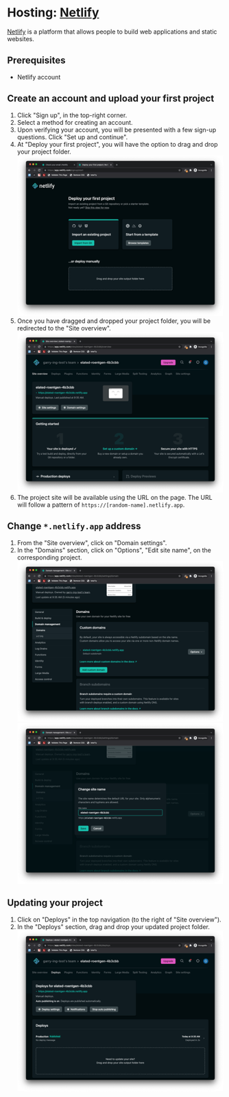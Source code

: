 # Hosting: [Netlify](https://www.netlify.com/)

[Netlify](https://www.netlify.com/) is a platform that allows people to build web applications and static websites.

## Prerequisites
- Netlify account

## Create an account and upload your first project
1. Click "Sign up", in the top-right corner.
2. Select a method for creating an account.
3. Upon verifying your account, you will be presented with a few sign-up questions. Click "Set up and continue".
4. At "Deploy your first project", you will have the option to drag and drop your project folder.
![Deploy your first project screen](./media/netlify-1.png)
5. Once you have dragged and dropped your project folder, you will be redirected to the "Site overview".
![Site overview section](./media/netlify-2.png)
6. The project site will be available using the URL on the page. The URL will follow a pattern of `https://[random-name].netlify.app`.

## Change `*.netlify.app` address
1. From the "Site overview", click on "Domain settings".
2. In the "Domains" section, click on "Options", "Edit site name", on the corresponding project.
![Domain management section](./media/netlify-3.png)
![Change site name dialogue box](./media/netlify-4.png)

## Updating your project
1. Click on "Deploys" in the top navigation (to the right of "Site overview").
2. In the "Deploys" section, drag and drop your updated project folder.
![Deploys section](./media/netlify-5.png)